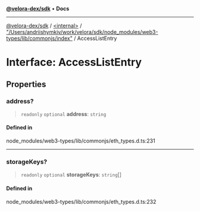 [**@velora-dex/sdk**](../../../../README.md) • **Docs**

***

[@velora-dex/sdk](../../../../globals.md) / [\<internal\>](../../../README.md) / ["/Users/andriishymkiv/work/velora/sdk/node\_modules/web3-types/lib/commonjs/index"](../README.md) / AccessListEntry

# Interface: AccessListEntry

## Properties

### address?

> `readonly` `optional` **address**: `string`

#### Defined in

node\_modules/web3-types/lib/commonjs/eth\_types.d.ts:231

***

### storageKeys?

> `readonly` `optional` **storageKeys**: `string`[]

#### Defined in

node\_modules/web3-types/lib/commonjs/eth\_types.d.ts:232
